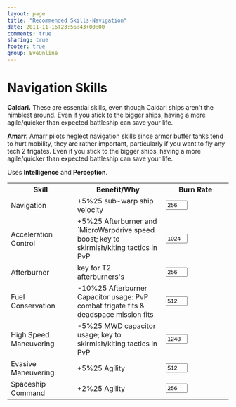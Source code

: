 ```yaml
---
layout: page
title: "Recommended Skills-Navigation"
date: 2011-11-16T23:56:43+00:00
comments: true
sharing: true
footer: true
group: EveOnline
---
```


Navigation Skills
================

**Caldari.** These are essential skills, even though Caldari ships aren't the nimblest around. Even if you stick to the bigger ships, having a more agile/quicker than expected battleship can save your life.

**Amarr.** Amarr pilots neglect navigation skills since armor buffer tanks tend to hurt mobility, they are rather important, particularly if you want to fly any tech 2 frigates. Even if you stick to the bigger ships, having a more agile/quicker than expected battleship can save your life.

Uses **Intelligence** and **Perception**. 

<a name='nav'></a>
<table class='table'><tr>
<th width=30%>Skill</th>
<th width=40%>Benefit/Why</th>
<th colspan=2>Burn Rate</th></tr>
<tr>
<td>Navigation</td>
<td>+5%25 sub-warp ship velocity</td>
<td><input type='text' name='IP' value='256' id='IP' class='col-md-2' size='3' /></td></tr>
<tr>
<td>Acceleration Control</td>
<td>+5%25 Afterburner and `MicroWarpdrive speed boost; key to skirmish/kiting tactics in PvP</td>
<td><input type='text' name='IP' value='1024' id='IP' class='col-md-2' size='3' /></td></tr>
<tr>
<td>Afterburner</td>
<td>key for T2 afterburners's</td>
<td><input type='text' name='IP' value='256' id='IP' class='col-md-2' size='3' /></td></tr>
<tr>
<td>Fuel Conservation</td>
<td> -10%25 Afterburner Capacitor usage: PvP combat frigate fits & deadspace mission fits</td>
<td><input type='text' name='IP' value='512' id='IP' class='col-md-2' size='3' /></td></tr>
<tr>
<td>High Speed Maneuvering</td>
<td> -5%25 MWD capacitor usage; key to skirmish/kiting tactics in PvP</td>
<td><input type='text' name='IP' value='1248' id='IP' class='col-md-2' size='3' /></td></tr>
<tr>
<td>Evasive Maneuvering</td>
<td>+5%25 Agility</td>
<td><input type='text' name='IP' value='512' id='IP' class='col-md-2' size='3' /></td></tr>
<tr>
<td>Spaceship Command</td>
<td>+2%25 Agility</td>
<td><input type='text' name='IP' value='256' id='IP' class='col-md-2' size='3' /></td></tr></table>
